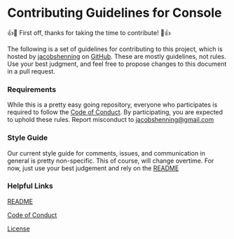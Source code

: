 # Contributing Guidelines for Console

:+1::tada: First off, thanks for taking the time to contribute! :tada::+1:

The following is a set of guidelines for contributing to this project, which is hosted by [jacobshenning](https://github.com/jacobshenning) on [GitHub](https://github.com). These are mostly guidelines, not rules. Use your best judgment, and feel free to propose changes to this document in a pull request.

### Requirements

While this is a pretty easy going repository, everyone who participates is required to follow the [Code of Conduct](https://github.com/jacobshenning/console/blob/master/CODE_OF_CONDUCT.md). By participating, you are expected to uphold these rules. Report misconduct to jacobshenning@gmail.com

### Style Guide

Our current style guide for comments, issues, and communication in general is pretty non-specific. This of course,  will change overtime. For now, just use your best judgement and rely on the [README](https://github.com/jacobshenning/console/blob/master/README.md)

### Helpful Links

[README](https://github.com/jacobshenning/console/blob/master/README.md)

[Code of Conduct](https://github.com/jacobshenning/console/blob/master/CODE_OF_CONDUCT.md)

[License](https://github.com/jacobshenning/console/blob/master/LICENSE)
